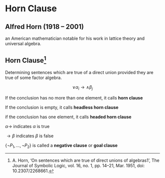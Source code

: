 # Horn Clause

## Alfred Horn (1918 – 2001)

an American mathematician notable for his work in lattice theory and universal algebra.

## Horn Clause[^1]

Determining sentences which are true of a direct union provided they are true of some factor algebra.

$$
\vee \alpha_i\to \wedge\beta_j
$$

If the conclusion has no more than one element, it calls **horn clause**

If the conclusion is empty, it calls **headless horn clause**

if the conclusion has one element, it calls **headed horn clause**

$\alpha\to$ indicates $\alpha$ is true

$\to\beta$ indicates $\beta$ is false

$\{\lnot P_1,...,\lnot P_2\}$ is called a **negative clause** or **goal clause**

[^1]: A. Horn, ‘On sentences which are true of direct unions of algebras1’, The Journal of Symbolic Logic, vol. 16, no. 1, pp. 14–21, Mar. 1951, doi: 10.2307/2268661.
